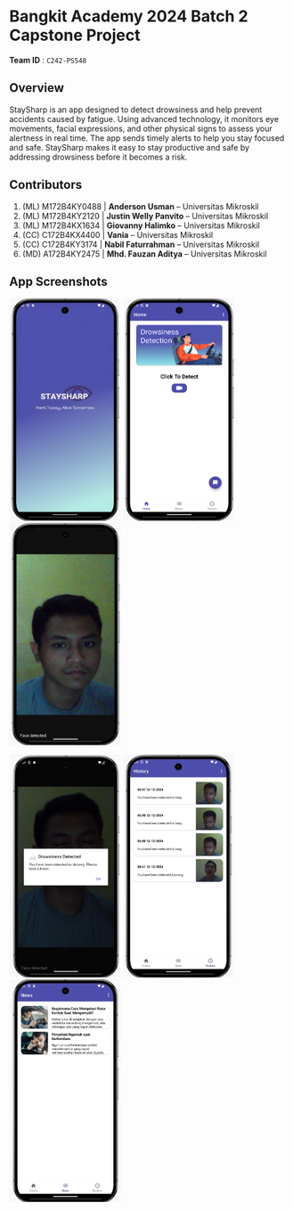 # Bangkit Academy 2024 Batch 2 Capstone Project

**Team ID** : `C242-PS548`

## Overview
StaySharp is an app designed to detect drowsiness and help prevent accidents caused by fatigue. Using advanced technology, it monitors eye movements, facial expressions, and other physical signs to assess your alertness in real time. The app sends timely alerts to help you stay focused and safe. 
StaySharp makes it easy to stay productive and safe by addressing drowsiness before it becomes a risk.

## Contributors

1. (ML) M172B4KY0488 | **Anderson Usman** – Universitas Mikroskil  
2. (ML) M172B4KY2120 | **Justin Welly Panvito** – Universitas Mikroskil  
3. (ML) M172B4KX1634 | **Giovanny Halimko** – Universitas Mikroskil  
4. (CC) C172B4KX4400 | **Vania** – Universitas Mikroskil  
5. (CC) C172B4KY3174 | **Nabil Faturrahman** – Universitas Mikroskil  
6. (MD) A172B4KY2475 | **Mhd. Fauzan Aditya** – Universitas Mikroskil

## App Screenshots
<img src="/assets/01.jpeg" width=200 height=400> <img src="/assets/02.jpeg" width=200 height=400> <img src="/assets/03.jpeg" width=200 height=400>

<img src="/assets/04.jpeg" width=200 height=400> <img src="/assets/05.jpeg" width=200 height=400> <img src="/assets/06.jpeg" width=200 height=400>

